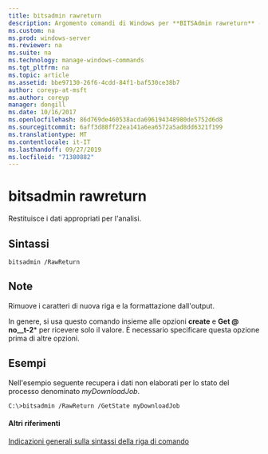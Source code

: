 ```yaml
---
title: bitsadmin rawreturn
description: Argomento comandi di Windows per **BITSAdmin rawreturn** -restituisce i dati appropriati per l'analisi.
ms.custom: na
ms.prod: windows-server
ms.reviewer: na
ms.suite: na
ms.technology: manage-windows-commands
ms.tgt_pltfrm: na
ms.topic: article
ms.assetid: bbe97130-26f6-4cdd-84f1-baf530ce38b7
author: coreyp-at-msft
ms.author: coreyp
manager: dongill
ms.date: 10/16/2017
ms.openlocfilehash: 86d769de460538acda696194348980de5752d6d8
ms.sourcegitcommit: 6aff3d88ff22ea141a6ea6572a5ad8dd6321f199
ms.translationtype: MT
ms.contentlocale: it-IT
ms.lasthandoff: 09/27/2019
ms.locfileid: "71380882"
---
```

# <a name="bitsadmin-rawreturn"></a>bitsadmin rawreturn

Restituisce i dati appropriati per l'analisi.

## <a name="syntax"></a>Sintassi

```
bitsadmin /RawReturn
```

## <a name="remarks"></a>Note

Rimuove i caratteri di nuova riga e la formattazione dall'output.

In genere, si usa questo comando insieme alle opzioni **create** e **Get @ no__t-2*** per ricevere solo il valore. È necessario specificare questa opzione prima di altre opzioni.

## <a name="BKMK_examples"></a>Esempi

Nell'esempio seguente recupera i dati non elaborati per lo stato del processo denominato *myDownloadJob*.
```
C:\>bitsadmin /RawReturn /GetState myDownloadJob
```

#### <a name="additional-references"></a>Altri riferimenti

[Indicazioni generali sulla sintassi della riga di comando](command-line-syntax-key.md)